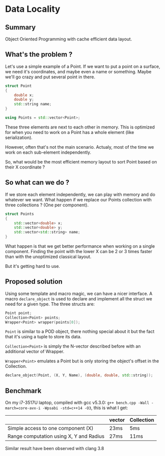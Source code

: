 Data Locality
=============

Summary
-------

Object Oriented Programming with cache efficient data layout.

What's the problem ?
--------------------

Let's use a simple example of a Point. If we want to put a point on a surface, we need it's coordinates, and maybe even a name or something. Maybe we'll go crazy and put several point in there.

```C++
struct Point
{
	double x;
	double y;
	std::string name;
}

using Points = std::vector<Point>;
```

These three elements are next to each other in memory. This is optimized for when you need to work on a Point has a whole element (like serialization).

However, often that's not the main scenario. Actualy, most of the time we work on each sub-element independently.

So, what would be the most efficient memory layout to sort Point based on their X coordinate ?

So what can we do ?
-------------------

If we store each element independently, we can play with memory and do whatever we want.
What happen if we replace our Points collection with three collections ? (One per component).

```C++
struct Points
{
	std::vector<double> x;
	std::vector<double> y;
	std::vector<std::string> name;
}
```

What happen is that we get better performance when working on a single component. Finding the point with the lower X can be 2 or 3 times faster than with the unoptimized classical layout.

But it's getting hard to use.

Proposed solution
-----------------

Using some template and macro magic, we can have a nicer interface.
A macro `declare_object` is used to declare and implement all the struct we need for a given type.
The three structs are:

```C++
Point point;
Collection<Point> points;
Wrapper<Point> wrapper(points[0]);
```

`Point` is similar to a POD object, there nothing special about it but the fact that it's using a tuple to store its data.

`Collection<Point>` is simply the N-vector described before with an additional vector of Wrapper<Point>.

`Wrapper<Point>` emulates a Point but is only storing the object's offset in the Collection.

```C++
declare_object(Point, (X, Y, Name), (double, double, std::string));
```

Benchmark
---------

On my i7-3517U laptop, compiled with gcc v5.3.0: `g++ bench.cpp -Wall -march=core-avx-i -Wpsabi -std=c++14 -O3`, this is what I get:

|                                         | vector<Circle> | Collection<Circle> |
|-----------------------------------------|----------------|--------------------|
| Simple access to one component (X)      | 23ms           | 5ms                |
| Range computation using X, Y and Radius | 27ms           | 11ms               |

Similar result have been observed with clang 3.8
